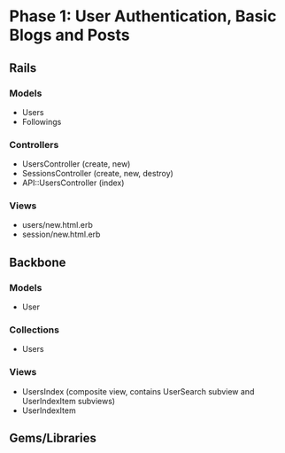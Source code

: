 # Phase 1: User Authentication, Basic Blogs and Posts

## Rails
### Models
* Users
* Followings

### Controllers
* UsersController (create, new)
* SessionsController (create, new, destroy)
* API::UsersController (index)

### Views
* users/new.html.erb
* session/new.html.erb

## Backbone
### Models
* User

### Collections
* Users

### Views
* UsersIndex (composite view, contains UserSearch subview and UserIndexItem subviews)
* UserIndexItem

## Gems/Libraries
